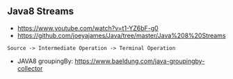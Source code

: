 ## Java8 Streams
- https://www.youtube.com/watch?v=t1-YZ6bF-g0
- https://github.com/joeyajames/Java/tree/master/Java%208%20Streams

```
Source -> Intermediate Operation -> Terminal Operation
```

- JAVA8 groupingBy: https://www.baeldung.com/java-groupingby-collector
